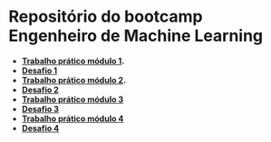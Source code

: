 # Repositório do bootcamp Engenheiro de Machine Learning

* **[Trabalho prático módulo 1]().**
* **[Desafio 1](https://github.com/Jcnok/Bootcamps_XPe/tree/main/Engenheiro_ML/Desafio1#bootcamp-engenheiro-de-machine-learning)**
* **[Trabalho prático módulo 2](https://github.com/Jcnok/Bootcamps_XPe/tree/main/Engenheiro_ML/Trabalho_pratico2#trabalho-pr%C3%A1tico-2---bootcamp-igti-engenheiroa-de-machine-learning).**
* **[Desafio 2](https://github.com/Jcnok/Bootcamps_XPe/tree/main/Engenheiro_ML/Desafio2#desafio2----bootcamp-igti-engenheiroa-de-machine-learning)**
* **[Trabalho prático módulo 3](https://github.com/Jcnok/Bootcamps_XPe/tree/main/Engenheiro_ML/Trabalho_pratico3#trabalho-pr%C3%A1tico3---bootcamp-igti-engenheiroa-de-machine-learning)**
* **[Desafio 3](https://github.com/Jcnok/Bootcamps_XPe/blob/main/Engenheiro_ML/Desafio3/Desafio3.ipynb)**
* **[Trabalho prático módulo 4]()**
* **[Desafio 4]()**
